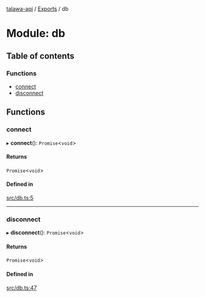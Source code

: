 [talawa-api](../README.md) / [Exports](../modules.md) / db

# Module: db

## Table of contents

### Functions

- [connect](db.md#connect)
- [disconnect](db.md#disconnect)

## Functions

### connect

▸ **connect**(): `Promise`\<`void`\>

#### Returns

`Promise`\<`void`\>

#### Defined in

[src/db.ts:5](https://github.com/PalisadoesFoundation/talawa-api/blob/55cb3be/src/db.ts#L5)

___

### disconnect

▸ **disconnect**(): `Promise`\<`void`\>

#### Returns

`Promise`\<`void`\>

#### Defined in

[src/db.ts:47](https://github.com/PalisadoesFoundation/talawa-api/blob/55cb3be/src/db.ts#L47)
